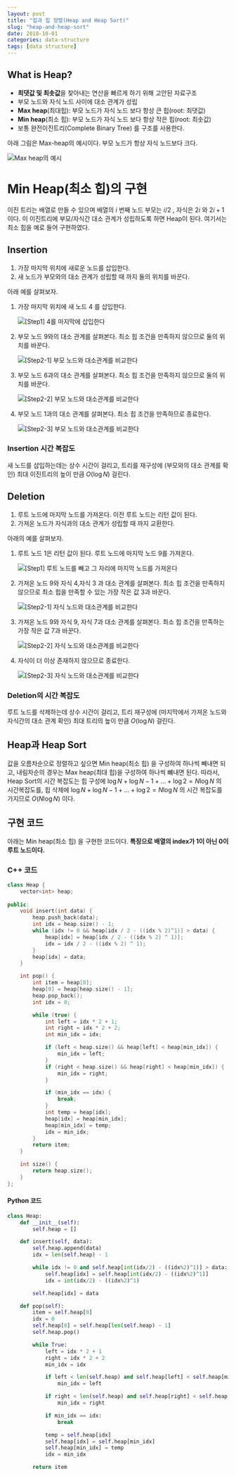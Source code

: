 ```yaml
---
layout: post
title: "힙과 힙 정렬(Heap and Heap Sort)"
slug: "heap-and-heap-sort"
date: 2018-10-01
categories: data-structure
tags: [data structure]
---
```

## What is Heap?

- **최댓값 및 최솟값**을 찾아내는 연산을 빠르게 하기 위해 고안된 자료구조
- 부모 노드와 자식 노드 사이에 대소 관계가 성립
- **Max heap**(최대힙): 부모 노드가 자식 노드 보다 항상 큰 힙(root: 최댓값)
- **Min heap**(최소 힙): 부모 노드가 자식 노드 보다 항상 작은 힙(root: 최솟값)
- 보통 완전이진트리(Complete Binary Tree) 를 구조를 사용한다.

아래 그림은 Max-heap의 예시이다. 부모 노드가 항상 자식 노드보다 크다.

![Max heap의 예시](https://upload.wikimedia.org/wikipedia/commons/thumb/3/38/Max-Heap.svg/330px-Max-Heap.svg.png)



# Min Heap(최소 힙)의 구현

이진 트리는 배열로 만들 수 있으며 배열의 $i$ 번째 노드 부모는 $i/2$ , 자식은 $2i$ 와 $2i+1$ 이다. 이 이진트리에 부모/자식간 대소 관계가 성립하도록 하면 Heap이 된다. 여기서는 최소 힙을 예로 들어 구현하였다.

## Insertion

1. 가장 마지막 위치에 새로운 노드를 삽입한다.
2. 새 노드가 부모와의 대소 관계가 성립할 때 까지 둘의 위치를 바꾼다.



아래 예를 살펴보자.

1. 가장 마지막 위치에 새 노드 4 를 삽입한다.

   ![[Step1] 4를 마지막에 삽입한다](https://github.com/sjnov11/sjnov11.github.com/blob/master/_img/2018/10/01/heap_insertion_1.png?raw=true)




2. 부모 노드 9와의 대소 관계를 살펴본다. 최소 힙 조건을 만족하지 않으므로 둘의 위치를 바꾼다.

   ![[Step2-1] 부모 노드와 대소관계를 비교한다](https://github.com/sjnov11/sjnov11.github.com/blob/master/_img/2018/10/01/heap_insertion_2.png?raw=true)




3. 부모 노드 6과의 대소 관계를 살펴본다. 최소 힙 조건을 만족하지 않으므로 둘의 위치를 바꾼다.

   ![[Step2-2] 부모 노드와 대소관계를 비교한다](https://github.com/sjnov11/sjnov11.github.com/blob/master/_img/2018/10/01/heap_insertion_3.png?raw=true)




4. 부모 노드 1과의 대소 관계를 살펴본다. 최소 힙 조건을 만족하므로 종료한다.


   ![[Step2-3] 부모 노드와 대소관계를 비교한다](https://github.com/sjnov11/sjnov11.github.com/blob/master/_img/2018/10/01/heap_insertion_4.png?raw=true)



### Insertion 시간 복잡도

새 노드를 삽입하는데는 상수 시간이 걸리고, 트리를 재구성에 (부모와의 대소 관계를 확인) 최대 이진트리의 높이 만큼 $O(\log{N})$ 걸린다.



## Deletion

1. 루트 노드에 마지막 노드를 가져온다. 이전 루트 노드는 리턴 값이 된다.
2. 가져온 노드가 자식과의 대소 관계가 성립할 때 까지 교환한다.



아래의 예를 살펴보자.

1. 루트 노드 1은 리턴 값이 된다. 루트 노드에 마지막 노드 9를 가져온다.

   ![[Step1] 루트 노드를 빼고 그 자리에 마지막 노드를 가져온다](https://github.com/sjnov11/sjnov11.github.com/blob/master/_img/2018/10/01/heap_deletion_1.png?raw=true)




2. 가져온 노드 9와 자식 4,자식 3 과 대소 관계를 살펴본다. 최소 힙 조건을 만족하지 않으므로 최소 힙을 만족할 수 있는 가장 작은 값 3과 바꾼다.

   ![[Step2-1] 자식 노드와 대소관계를 비교한다](https://github.com/sjnov11/sjnov11.github.com/blob/master/_img/2018/10/01/heap_deletion_2.png?raw=true)




3. 가져온 노드 9와 자식 9, 자식 7과 대소 관계를 살펴본다. 최소 힙 조건을 만족하는 가장 작은 값 7과  바꾼다.

   ![[Step2-2] 자식 노드와 대소관계를 비교한다](https://github.com/sjnov11/sjnov11.github.com/blob/master/_img/2018/10/01/heap_deletion_3.png?raw=true)




4. 자식이 더 이상 존재하지 않으므로 종료한다.


   ![[Step2-3] 자식 노드와 대소관계를 비교한다](https://github.com/sjnov11/sjnov11.github.com/blob/master/_img/2018/10/01/heap_deletion_4.png?raw=true)



### Deletion의 시간 복잡도

루트 노드를 삭제하는데 상수 시간이 걸리고, 트리 재구성에 (마지막에서 가져온 노드와 자식간의 대소 관계 확인) 최대 트리의 높이 만큼 $O(\log{N})$ 걸린다.



## Heap과 Heap Sort

값을 오름차순으로 정렬하고 싶으면 Min heap(최소 힙) 을 구성하여 하나씩 빼내면 되고, 내림차순의 경우는 Max heap(최대 힙)을 구성하여 하나씩 뺴내면 된다. 따라서, Heap Sort의 시간 복잡도는 힙 구성에 $\log{N} + \log{N-1} + ... + \log2 = N\log{N}$ 의 시간복잡도를, 힙 삭제에 $\log{N} + \log{N-1} + ... + \log2 = N\log{N}$ 의 시간 복잡도를 가지므로 $O(N\log{N})$ 이다.



## 구현 코드

아래는 Min heap(최소 힙) 을 구현한 코드이다. **특징으로 배열의 index가 1이 아닌 0이 루트 노드이다.**

### C++ 코드

```c++
class Heap {
	vector<int> heap;
	
public:
	void insert(int data) {
		heap.push_back(data);
		int idx = heap.size() - 1;
		while (idx != 0 && heap[idx / 2 - ((idx % 2)^1)] > data) {
			heap[idx] = heap[idx / 2 - ((idx % 2) ^ 1)];
			idx = idx / 2 - ((idx % 2) ^ 1);
		}
		heap[idx] = data;
	}

	int pop() {
		int item = heap[0];
		heap[0] = heap[heap.size() - 1];
		heap.pop_back();
		int idx = 0;

		while (true) {
			int left = idx * 2 + 1;
			int right = idx * 2 + 2;
			int min_idx = idx;

			if (left < heap.size() && heap[left] < heap[min_idx]) {
				min_idx = left;
			}
			if (right < heap.size() && heap[right] < heap[min_idx]) {
				min_idx = right;
			}

			if (min_idx == idx) {
				break;
			}
			int temp = heap[idx];
			heap[idx] = heap[min_idx];
			heap[min_idx] = temp;
			idx = min_idx;
		}	
		return item;
	}

	int size() {
		return heap.size();
	}
};
```



#### Python 코드

```python
class Heap:
    def __init__(self):
        self.heap = []

    def insert(self, data):
        self.heap.append(data)
        idx = len(self.heap) - 1

        while idx != 0 and self.heap[int(idx/2) - ((idx%2)^1)] > data:
            self.heap[idx] = self.heap[int(idx/2) - ((idx%2)^1)]
            idx = int(idx/2) - ((idx%2)^1)

        self.heap[idx] = data

    def pop(self):
        item = self.heap[0]
        idx = 0
        self.heap[0] = self.heap[len(self.heap) - 1]
        self.heap.pop()

        while True:
            left = idx * 2 + 1
            right = idx * 2 + 2
            min_idx = idx

            if left < len(self.heap) and self.heap[left] < self.heap[min_idx]:
                min_idx = left

            if right < len(self.heap) and self.heap[right] < self.heap[min_idx]:
                min_idx = right

            if min_idx == idx:
                break

            temp = self.heap[idx]
            self.heap[idx] = self.heap[min_idx]
            self.heap[min_idx] = temp
            idx = min_idx

        return item
```

